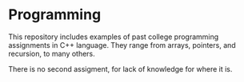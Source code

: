 Programming
===========

This repository includes examples of past college programming assignments in C++ language.
They range from arrays, pointers, and recursion, to many others.

There is no second assigment, for lack of knowledge for where it is.
